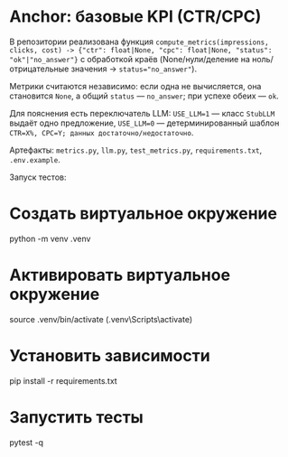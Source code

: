 # Anchor: базовые KPI (CTR/CPC)

В репозитории реализована функция `compute_metrics(impressions, clicks, cost) -> {"ctr": float|None, "cpc": float|None, "status": "ok"|"no_answer"}` с обработкой краёв (None/нули/деление на ноль/отрицательные значения → `status="no_answer"`). 

Метрики считаются независимо: если одна не вычисляется, она становится `None`, а общий `status` — `no_answer`; при успехе обеих — `ok`. 

Для пояснения есть переключатель LLM: `USE_LLM=1` — класс `StubLLM` выдаёт одно предложение, `USE_LLM=0` — детерминированный шаблон `CTR=X%, CPC=Y; данных достаточно/недостаточно`. 

Артефакты: `metrics.py`, `llm.py`, `test_metrics.py`, `requirements.txt`, `.env.example`. 

Запуск тестов:

# Создать виртуальное окружение
python -m venv .venv

# Активировать виртуальное окружение
source .venv/bin/activate (.venv\Scripts\activate)

# Установить зависимости
pip install -r requirements.txt

# Запустить тесты
pytest -q
